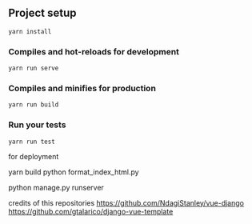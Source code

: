 

## Project setup
```
yarn install
```

### Compiles and hot-reloads for development
```
yarn run serve
```

### Compiles and minifies for production
```
yarn run build
```

### Run your tests
```
yarn run test
```

for deployment

yarn build
python format_index_html.py

python manage.py runserver


credits of this repositories
https://github.com/NdagiStanley/vue-django
https://github.com/gtalarico/django-vue-template
